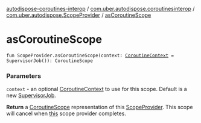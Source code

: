 [autodispose-coroutines-interop](../../index.md) / [com.uber.autodispose.coroutinesinterop](../index.md) / [com.uber.autodispose.ScopeProvider](index.md) / [asCoroutineScope](./as-coroutine-scope.md)

# asCoroutineScope

`fun ScopeProvider.asCoroutineScope(context: `[`CoroutineContext`](https://kotlinlang.org/api/latest/jvm/stdlib/kotlin.coroutines/-coroutine-context/index.html)` = SupervisorJob()): CoroutineScope`

### Parameters

`context` - an optional [CoroutineContext](https://kotlinlang.org/api/latest/jvm/stdlib/kotlin.coroutines/-coroutine-context/index.html) to use for this scope. Default is a new
    [SupervisorJob](#).

**Return**
a [CoroutineScope](#) representation of this [ScopeProvider](#). This scope will cancel when
    [this](as-coroutine-scope/-this-.md) scope provider completes.

